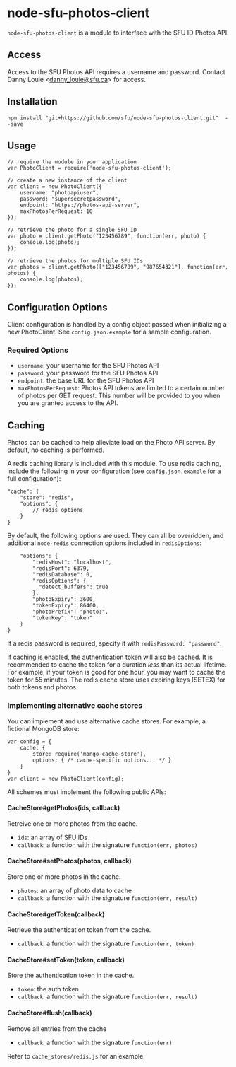 # node-sfu-photos-client

`node-sfu-photos-client` is a module to interface with the SFU ID Photos API.

## Access

Access to the SFU Photos API requires a username and password. Contact Danny Louie \<danny_louie@sfu.ca\> for access.

## Installation

```
npm install "git+https://github.com/sfu/node-sfu-photos-client.git"  --save
```

## Usage

```
// require the module in your application
var PhotoClient = require('node-sfu-photos-client');

// create a new instance of the client
var client = new PhotoClient({
    username: "photoapiuser",
    password: "supersecretpassword",
    endpoint: "https://photos-api-server",
    maxPhotosPerRequest: 10
});

// retrieve the photo for a single SFU ID
var photo = client.getPhoto("123456789", function(err, photo) {
    console.log(photo);
});

// retrieve the photos for multiple SFU IDs
var photos = client.getPhoto(["123456789", "987654321"], function(err, photos) {
    console.log(photos);
});
```

## Configuration Options

Client configuration is handled by a config object passed when initializing a new PhotoClient. See `config.json.example` for a sample configuration.

### Required Options

* `username`: your username for the SFU Photos API
* `password`: your password for the SFU Photos API
* `endpoint`: the base URL for the SFU Photos API
* `maxPhotosPerRequest`: Photos API tokens are limited to a certain number of photos per GET request. This number will be provided to you when you are granted access to the API.

## Caching

Photos can be cached to help alleviate load on the Photo API server. By default, no caching is performed.

A redis caching library is included with this module. To use redis caching, include the following in your configuration (see `config.json.example` for a full configuration):

```
"cache": {
    "store": "redis",
    "options": {
        // redis options
    }
}
````
By default, the following options are used. They can all be overridden, and additional `node-redis` connection options included in `redisOptions`:

```
    "options": {
        "redisHost": "localhost",
        "redisPort": 6379,
        "redisDatabase": 0,
        "redisOptions": {
          "detect_buffers": true
        },
        "photoExpiry": 3600,
        "tokenExpiry": 86400,
        "photoPrefix": "photo:",
        "tokenKey": "token"
    }
}
```

If a redis password is required, specify it with `redisPassword: "password"`.

If caching is enabled, the authentication token will also be cached. It is recommended to cache the token for a duration _less_ than its actual lifetime. For example, if your token is good for one hour, you may want to cache the token for 55 minutes. The redis cache store uses expiring keys (SETEX) for both tokens and photos.

### Implementing alternative cache stores

You can implement and use alternative cache stores. For example, a fictional MongoDB store:

```
var config = {
    cache: {
        store: require('mongo-cache-store'),
        options: { /* cache-specific options... */ }
    }
}
var client = new PhotoClient(config);
```

All schemes must implement the following public APIs:

#### CacheStore#getPhotos(ids, callback)

Retreive one or more photos from the cache.

* `ids`: an array of SFU IDs
* `callback`: a function with the signature `function(err, photos)`

#### CacheStore#setPhotos(photos, callback)

Store one or more photos in the cache.

* `photos`: an array of photo data to cache
* `callback`: a function with the signature `function(err, result)`

#### CacheStore#getToken(callback)

Retrieve the authentication token from the cache.

* `callback`: a function with the signature `function(err, token)`

#### CacheStore#setToken(token, callback)

Store the authentication token in the cache.

* `token`: the auth token
* `callback`: a function with the signature `function(err, result)`

#### CacheStore#flush(callback)

Remove all entries from the cache

* `callback`: a function with the signature `function(err)`

Refer to `cache_stores/redis.js` for an example.
